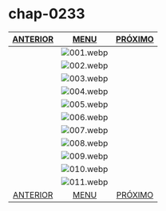 # chap-0233
|[ANTERIOR](/chap-0232/readme.md)|[MENU](/readme.md)|[PRÓXIMO](/chap-0234/readme.md)|
 |:--:|:--:|:--:|
||![001.webp](001.webp)||
||![002.webp](002.webp)||
||![003.webp](003.webp)||
||![004.webp](004.webp)||
||![005.webp](005.webp)||
||![006.webp](006.webp)||
||![007.webp](007.webp)||
||![008.webp](008.webp)||
||![009.webp](009.webp)||
||![010.webp](010.webp)||
||![011.webp](011.webp)||
|[ANTERIOR](/chap-0232/readme.md)|[MENU](/readme.md)|[PRÓXIMO](/chap-0234/readme.md)|
